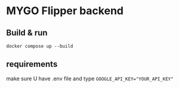 # MYGO Flipper backend

## Build & run

```
docker compose up --build
```

## requirements

make sure U have .env file and type `GOOGLE_API_KEY="YOUR_API_KEY"`
